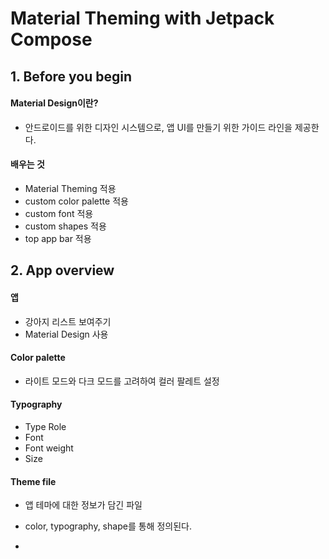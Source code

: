# Material Theming with Jetpack Compose

## 1. Before you begin
#### Material Design이란?
- 안드로이드를 위한 디자인 시스템으로, 앱 UI를 만들기 위한 가이드 라인을 제공한다.
 
#### 배우는 것
- Material Theming 적용
- custom color palette 적용
- custom font 적용
- custom shapes 적용
- top app bar 적용

## 2. App overview
#### 앱
  - 강아지 리스트 보여주기
  - Material Design 사용

#### Color palette
- 라이트 모드와 다크 모드를 고려하여 컬러 팔레트 설정

#### Typography
- Type Role
- Font
- Font weight
- Size

#### Theme file
- 앱 테마에 대한 정보가 담긴 파일
- color, typography, shape를 통해 정의된다.

- 
